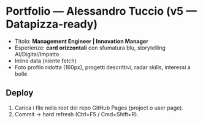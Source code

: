 # Portfolio — Alessandro Tuccio (v5 — Datapizza-ready)

- Titolo: **Management Engineer | Innovation Manager**
- Esperienze: **card orizzontali** con sfumatura blu, storytelling AI/Digital/Impatto
- Inline data (niente fetch)
- Foto profilo ridotta (160px), progetti descrittivi, radar skills, interessi a bolle

## Deploy
1) Carica i file nella root del repo GitHub Pages (project o user page).  
2) Commit → hard refresh (Ctrl+F5 / Cmd+Shift+R).
